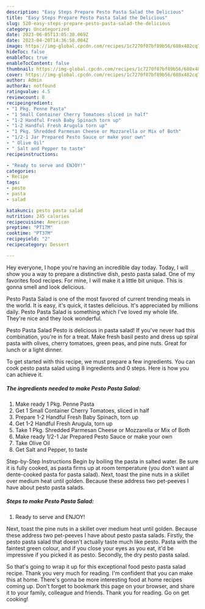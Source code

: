 ```yaml
---
description: "Easy Steps Prepare Pesto Pasta Salad the Delicious"
title: "Easy Steps Prepare Pesto Pasta Salad the Delicious"
slug: 520-easy-steps-prepare-pesto-pasta-salad-the-delicious
category: Uncategorized
date: 2023-06-05T13:05:30.069Z
date: 2023-04-20T14:36:58.004Z
image: https://img-global.cpcdn.com/recipes/1c7270f07bf89b56/680x482cq70/pesto-pasta-salad-recipe-main-photo.jpg
hideToc: false
enableToc: true
enableTocContent: false
thumbnail: https://img-global.cpcdn.com/recipes/1c7270f07bf89b56/680x482cq70/pesto-pasta-salad-recipe-main-photo.jpg
cover: https://img-global.cpcdn.com/recipes/1c7270f07bf89b56/680x482cq70/pesto-pasta-salad-recipe-main-photo.jpg
author: Admin
authorAv: notfound
ratingvalue: 4.5
reviewcount: 8
recipeingredient:
- "1 Pkg. Penne Pasta"
- "1 Small Container Cherry Tomatoes sliced in half"
- "1-2 Handful Fresh Baby Spinach torn up"
- "1-2 Handful Fresh Arugula torn up"
- "1 Pkg. Shredded Parmesan Cheese or Mozzarella or Mix of Both"
- "1/2-1 Jar Prepared Pesto Sauce or make your own"
- " Olive Oil"
- " Salt and Pepper to taste"
recipeinstructions:

- "Ready to serve and ENJOY!"
categories:
- Recipe
tags:
- pesto
- pasta
- salad

katakunci: pesto pasta salad 
nutrition: 245 calories
recipecuisine: American
preptime: "PT17M"
cooktime: "PT37M"
recipeyield: "2"
recipecategory: Dessert

---
```



Hey everyone, I hope you're having an incredible day today. Today, I will show you a way to prepare a distinctive dish, pesto pasta salad. One of my favorites food recipes. For mine, I will make it a little bit unique. This is gonna smell and look delicious.

Pesto Pasta Salad is one of the most favored of current trending meals in the world. It is easy, it's quick, it tastes delicious. It's appreciated by millions daily. Pesto Pasta Salad is something which I've loved my whole life. They're nice and they look wonderful.

Pesto Pasta Salad Pesto is delicious in pasta salad! If you&#39;ve never had this combination, you&#39;re in for a treat. Make fresh basil pesto and dress up spiral pasta with olives, cherry tomatoes, green peas, and pine nuts. Great for lunch or a light dinner.


To get started with this recipe, we must prepare a few ingredients. You can cook pesto pasta salad using 8 ingredients and 0 steps. Here is how you can achieve it.

<!--inarticleads1-->

##### The ingredients needed to make Pesto Pasta Salad:

1. Make ready 1 Pkg. Penne Pasta
1. Get 1 Small Container Cherry Tomatoes, sliced in half
1. Prepare 1-2 Handful Fresh Baby Spinach, torn up
1. Get 1-2 Handful Fresh Arugula, torn up
1. Take 1 Pkg. Shredded Parmesan Cheese or Mozzarella or Mix of Both
1. Make ready 1/2-1 Jar Prepared Pesto Sauce or make your own
1. Take  Olive Oil
1. Get  Salt and Pepper, to taste


Step-by-Step Instructions Begin by boiling the pasta in salted water. Be sure it is fully cooked, as pasta firms up at room temperature (you don&#39;t want al dente-cooked pasta for pasta salad). Next, toast the pine nuts in a skillet over medium heat until golden. Because these address two pet-peeves I have about pesto pasta salads. 

<!--inarticleads2-->

##### Steps to make Pesto Pasta Salad:


1. Ready to serve and ENJOY!

Next, toast the pine nuts in a skillet over medium heat until golden. Because these address two pet-peeves I have about pesto pasta salads. Firstly, the pesto pasta salad that doesn&#39;t actually taste much like pesto. Pasta with the faintest green colour, and if you close your eyes as you eat, it&#39;d be impressive if you picked it as pesto. Secondly, the dry pesto pasta salad. 

So that's going to wrap it up for this exceptional food pesto pasta salad recipe. Thank you very much for reading. I'm confident that you can make this at home. There's gonna be more interesting food at home recipes coming up. Don't forget to bookmark this page on your browser, and share it to your family, colleague and friends. Thank you for reading. Go on get cooking!
